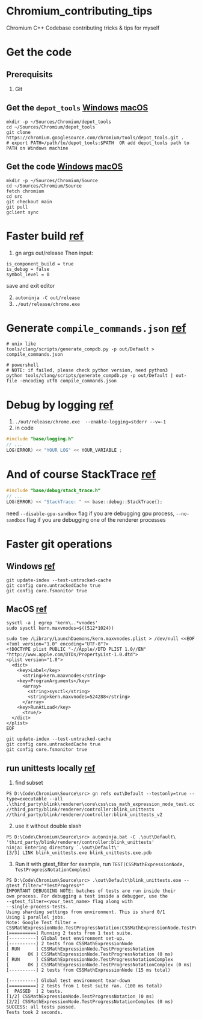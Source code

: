 # Chromium_contributing_tips
Chromium C++ Codebase contributing tricks &amp; tips for myself


# Get the code
## Prerequisits
1. Git

## Get the `depot_tools` [Windows](https://chromium.googlesource.com/chromium/src/+/main/docs/windows_build_instructions.md#install) [macOS](https://chromium.googlesource.com/chromium/src/+/main/docs/mac_build_instructions.md#install)
```console
mkdir -p ~/Sources/Chromium/depot_tools
cd ~/Sources/Chromium/depot_tools
git clone https://chromium.googlesource.com/chromium/tools/depot_tools.git .
# export PATH=/path/to/depot_tools:$PATH  OR add depot_tools path to PATH on Windows machine
```

## Get the code [Windows](https://chromium.googlesource.com/chromium/src/+/main/docs/windows_build_instructions.md#get-the-code) [macOS](https://chromium.googlesource.com/chromium/src/+/main/docs/mac_build_instructions.md#get-the-code)
```console
mkdir -p ~/Sources/Chromium/Source
cd ~/Sources/Chromium/Source
fetch chromium
cd src
git checkout main
git pull
gclient sync
```

# Faster build [ref](https://chromium.googlesource.com/chromium/src/+/HEAD/docs/windows_build_instructions.md#faster-builds)
1. gn args out/release
Then input:
```gn
is_component_build = true
is_debug = false
symbol_level = 0
```
save and exit editor

2. `autoninja -C out/release`
3. `./out/release/chrome.exe`

# Generate `compile_commands.json` [ref](https://chromium.googlesource.com/chromium/src/+/master/docs/clangd.md#setting-up)
```console
# unix like
tools/clang/scripts/generate_compdb.py -p out/Default > compile_commands.json

# powershell
# NOTE: if failed, please check python version, need python3
python tools/clang/scripts/generate_compdb.py -p out/Default | out-file -encoding utf8 compile_commands.json
```

# Debug by logging [ref](https://www.chromium.org/for-testers/enable-logging/)
1. `./out/release/chrome.exe  --enable-logging=stderr --v=-1`
2. in code
```cpp
#include "base/logging.h"
// ...
LOG(ERROR) << "YOUR LOG" << YOUR_VARIABLE ;
```

# And of course StackTrace [ref](https://chromium.googlesource.com/chromiumos/docs/+/master/stack_traces.md#how-to-use-base_stacktrace)
```cpp
#include "base/debug/stack_trace.h"
// ...
LOG(ERROR) << "StackTrace: " << base::debug::StackTrace{};
```
need `--disable-gpu-sandbox` flag if you are debugging gpu process, `--no-sandbox` flag if you are debugging one of the renderer processes

# Faster git operations

## Windows [ref](https://chromium.googlesource.com/chromium/src/+/HEAD/docs/windows_build_instructions.md#improving-performance-of-git-commands)
```console
git update-index --test-untracked-cache
git config core.untrackedCache true
git config core.fsmonitor true
```

## MacOS [ref](https://chromium.googlesource.com/chromium/src/+/HEAD/docs/mac_build_instructions.md#improving-performance-of-git-commands)
```console
sysctl -a | egrep 'kern\..*vnodes'
sudo sysctl kern.maxvnodes=$((512*1024))

sudo tee /Library/LaunchDaemons/kern.maxvnodes.plist > /dev/null <<EOF
<?xml version="1.0" encoding="UTF-8"?>
<!DOCTYPE plist PUBLIC "-//Apple//DTD PLIST 1.0//EN" "http://www.apple.com/DTDs/PropertyList-1.0.dtd">
<plist version="1.0">
  <dict>
    <key>Label</key>
      <string>kern.maxvnodes</string>
    <key>ProgramArguments</key>
      <array>
        <string>sysctl</string>
        <string>kern.maxvnodes=524288</string>
      </array>
    <key>RunAtLoad</key>
      <true/>
  </dict>
</plist>
EOF

git update-index --test-untracked-cache
git config core.untrackedCache true
git config core.fsmonitor true
```


## run unittests locally [ref](https://www.chromium.org/developers/testing/running-tests/#running-basic-tests-gtest-binaries)
1. find subset
```console
PS D:\Code\Chromium\Source\src> gn refs out\Default --testonly=true --type=executable --all .\third_party\blink\renderer\core\css\css_math_expression_node_test.cc
//third_party/blink/renderer/controller:blink_unittests
//third_party/blink/renderer/controller:blink_unittests_v2
```
2. use it without double slash
```console
PS D:\Code\Chromium\Source\src> autoninja.bat -C .\out\Default\ 'third_party/blink/renderer/controller:blink_unittests'
ninja: Entering directory `.\out\Default\'
[3/3] LINK blink_unittests.exe blink_unittests.exe.pdb
```
3. Run it with gtest_filter
for example, run `TEST(CSSMathExpressionNode, TestProgressNotationComplex)`
```console
PS D:\Code\Chromium\Source\src> .\out\Default\blink_unittests.exe --gtest_filter="*TestProgress*"
IMPORTANT DEBUGGING NOTE: batches of tests are run inside their
own process. For debugging a test inside a debugger, use the
--gtest_filter=<your_test_name> flag along with
--single-process-tests.
Using sharding settings from environment. This is shard 0/1
Using 1 parallel jobs.
Note: Google Test filter = CSSMathExpressionNode.TestProgressNotation:CSSMathExpressionNode.TestProgressNotationComplex
[==========] Running 2 tests from 1 test suite.
[----------] Global test environment set-up.
[----------] 2 tests from CSSMathExpressionNode
[ RUN      ] CSSMathExpressionNode.TestProgressNotation
[       OK ] CSSMathExpressionNode.TestProgressNotation (0 ms)
[ RUN      ] CSSMathExpressionNode.TestProgressNotationComplex
[       OK ] CSSMathExpressionNode.TestProgressNotationComplex (0 ms)
[----------] 2 tests from CSSMathExpressionNode (15 ms total)

[----------] Global test environment tear-down
[==========] 2 tests from 1 test suite ran. (100 ms total)
[  PASSED  ] 2 tests.
[1/2] CSSMathExpressionNode.TestProgressNotation (0 ms)
[2/2] CSSMathExpressionNode.TestProgressNotationComplex (0 ms)
SUCCESS: all tests passed.
Tests took 2 seconds.
```

